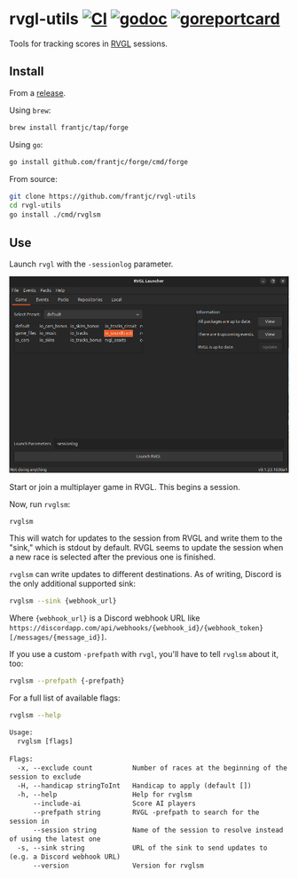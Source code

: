 # rvgl-utils [![CI](https://github.com/frantjc/rvgl-utils/actions/workflows/ci.yml/badge.svg?branch=main&event=push)](https://github.com/frantjc/rvgl-utils/actions) [![godoc](https://pkg.go.dev/badge/github.com/frantjc/rvgl-utils.svg)](https://pkg.go.dev/github.com/frantjc/rvgl-utils) [![goreportcard](https://goreportcard.com/badge/github.com/frantjc/rvgl-utils)](https://goreportcard.com/report/github.com/frantjc/rvgl-utils)

Tools for tracking scores in [RVGL](https://rvgl.org/) sessions.

## Install

From a [release](https://github.com/frantjc/rvgl-utils/releases).

Using `brew`:

```sh
brew install frantjc/tap/forge
```

Using `go`:

```sh
go install github.com/frantjc/forge/cmd/forge
```

From source:

```sh
git clone https://github.com/frantjc/rvgl-utils
cd rvgl-utils
go install ./cmd/rvglsm
```

## Use

Launch `rvgl` with the `-sessionlog` parameter.

![Example](docs/rvgl-launcher-sessionlog-parameter.png)

Start or join a multiplayer game in RVGL. This begins a session.

Now, run `rvglsm`:

```sh
rvglsm
```

This will watch for updates to the session from RVGL and write them to the "sink," which is stdout by default. RVGL seems to update the session when a new race is selected after the previous one is finished.

`rvglsm` can write updates to different destinations. As of writing, Discord is the only additional supported sink:

```sh
rvglsm --sink {webhook_url}
```

Where `{webhook_url}` is a Discord webhook URL like `https://discordapp.com/api/webhooks/{webhook_id}/{webhook_token}[/messages/{message_id}]`.

If you use a custom `-prefpath` with `rvgl`, you'll have to tell `rvglsm` about it, too:

```sh
rvglsm --prefpath {-prefpath}
```

For a full list of available flags:

```sh
rvglsm --help
```

```
Usage:
  rvglsm [flags]

Flags:
  -x, --exclude count          Number of races at the beginning of the session to exclude
  -H, --handicap stringToInt   Handicap to apply (default [])
  -h, --help                   Help for rvglsm
      --include-ai             Score AI players
      --prefpath string        RVGL -prefpath to search for the session in
      --session string         Name of the session to resolve instead of using the latest one
  -s, --sink string            URL of the sink to send updates to (e.g. a Discord webhook URL)
      --version                Version for rvglsm
```
